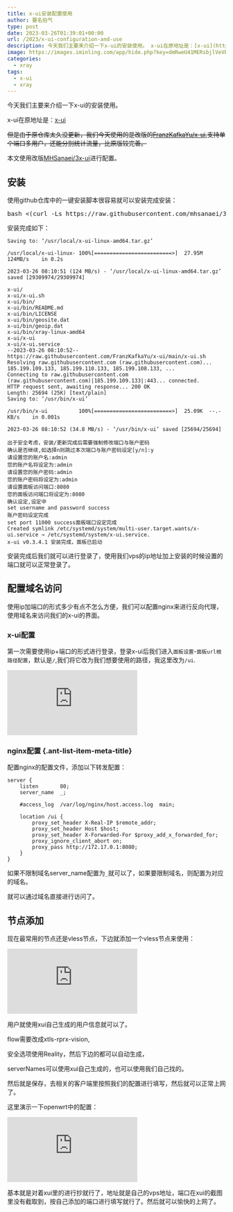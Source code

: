 ```yaml
---
title: x-ui安装配置使用
author: 要名俗气
type: post
date: 2023-03-26T01:39:01+00:00
url: /2023/x-ui-configuration-and-use
description: 今天我们主要来介绍一下x-ui的安装使用。 x-ui在原地址是：[x-ui](https://github.com/vaxilu/x-ui) 但是由于原仓库太久没更新，我们今天使用的是改版的FranzKafkaYu/x-ui,支持单个端口多用户，还能分别统计流量，比原版较完善。
image: https://images.iminling.com/app/hide.php?key=dmRweU41MERsbjlVeVBxMUJOMzZSN0VyRE15VzhId1FsY3JiWHBtL1FKWXEyUzczTXMzemFCc2twSDMvOWU0dEFyNGpqOFU9
categories:
  - xray
tags:
  - x-ui
  - xray
---
```

今天我们主要来介绍一下x-ui的安装使用。

x-ui在原地址是：[x-ui](https://github.com/vaxilu/x-ui)

<del>但是由于原仓库太久没更新，我们今天使用的是改版的<a href="https://github.com/FranzKafkaYu/x-ui">FranzKafkaYu/x-ui</a>,支持单个端口多用户，还能分别统计流量，比原版较完善。</del>

本文使用改版[MHSanaei/3x-ui](https://github.com/MHSanaei/3x-ui "MHSanaei/3x-ui")进行配置。

## 安装

使用github仓库中的一键安装脚本很容易就可以安装完成安装：

<pre class="corepress-code-pre">bash <(curl -Ls https://raw.githubusercontent.com/mhsanaei/3x-ui/master/install.sh)</pre>

安装完成如下：

```
Saving to: ‘/usr/local/x-ui-linux-amd64.tar.gz’

/usr/local/x-ui-linux- 100%[=========================>]  27.95M   124MB/s    in 0.2s

2023-03-26 08:10:51 (124 MB/s) - ‘/usr/local/x-ui-linux-amd64.tar.gz’ saved [29309974/29309974]

x-ui/
x-ui/x-ui.sh
x-ui/bin/
x-ui/bin/README.md
x-ui/bin/LICENSE
x-ui/bin/geosite.dat
x-ui/bin/geoip.dat
x-ui/bin/xray-linux-amd64
x-ui/x-ui
x-ui/x-ui.service
--2023-03-26 08:10:52--  https://raw.githubusercontent.com/FranzKafkaYu/x-ui/main/x-ui.sh
Resolving raw.githubusercontent.com (raw.githubusercontent.com)... 185.199.109.133, 185.199.110.133, 185.199.108.133, ...
Connecting to raw.githubusercontent.com (raw.githubusercontent.com)|185.199.109.133|:443... connected.
HTTP request sent, awaiting response... 200 OK
Length: 25694 (25K) [text/plain]
Saving to: ‘/usr/bin/x-ui’

/usr/bin/x-ui          100%[=========================>]  25.09K  --.-KB/s    in 0.001s

2023-03-26 08:10:52 (34.8 MB/s) - ‘/usr/bin/x-ui’ saved [25694/25694]

出于安全考虑，安装/更新完成后需要强制修改端口与账户密码
确认是否继续,如选择n则跳过本次端口与账户密码设定[y/n]:y
请设置您的账户名:admin
您的账户名将设定为:admin
请设置您的账户密码:admin
您的账户密码将设定为:admin
请设置面板访问端口:8080
您的面板访问端口将设定为:8080
确认设定,设定中
set username and password success
账户密码设定完成
set port 11000 success面板端口设定完成
Created symlink /etc/systemd/system/multi-user.target.wants/x-ui.service → /etc/systemd/system/x-ui.service.
x-ui v0.3.4.1 安装完成，面板已启动
```

安装完成后我们就可以进行登录了，使用我们vps的ip地址加上安装的时候设置的端口就可以正常登录了。

## 配置域名访问

使用ip加端口的形式多少有点不怎么方便，我们可以配置nginx来进行反向代理，使用域名来访问我们的x-ui的界面。

### x-ui配置

第一次需要使用ip+端口的形式进行登录，登录x-ui后我们进入`面板设置`-`面板url根路径配置`，默认是`/`,我们将它改为我们想要使用的路径，我这里改为`/ui`.

![xui配置](https://images.iminling.com/app/hide.php?key=M0ZsZ1d2SjlQNkhZMGJTN0luR3cycXlYTEVraDVhSjN2STUramYvUDhXUG9GTlN5ZllxMjlENFBueFJMVm1SNjFiOVp6UjQ9)

### nginx配置 {.ant-list-item-meta-title}

配置nginx的配置文件，添加以下转发配置：

```
server {
    listen       80;
    server_name  _;

    #access_log  /var/log/nginx/host.access.log  main;

    location /ui {
        proxy_set_header X-Real-IP $remote_addr;
        proxy_set_header Host $host;
        proxy_set_header X-Forwarded-For $proxy_add_x_forwarded_for;
        proxy_ignore_client_abort on;
        proxy_pass http://172.17.0.1:8080;
    }
}
```

如果不限制域名server_name配置为`_`就可以了，如果要限制域名，则配置为对应的域名。

就可以通过域名直接进行访问了。

## 节点添加

现在最常用的节点还是vless节点，下边就添加一个vless节点来使用：

![vless](https://images.iminling.com/app/hide.php?key=RHVjMFo5ZUNNUWE5S0ZYRjMyODJkZDU1QlQzQ0wrbzhkaXVwa3FNSHFkYkRXaUh0RDMzeEdSNzdXTERvYk1vaEdqZ1hObnM9)

用户就使用xui自己生成的用户信息就可以了。

flow需要改成xtls-rprx-vision,

安全选项使用Reality，然后下边的都可以自动生成，

serverNames可以使用xui自己生成的，也可以使用我们自己找的。

然后就是保存，去相关的客户端里按照我们的配置进行填写，然后就可以正常上网了。

这里演示一下openwrt中的配置：

![openwrt-vless](https://images.iminling.com/app/hide.php?key=RjdVZk1laDdiQThEOUZPVi9xR0R4Zk5MVXp5dENaNzFxM3U5Zmdpb3oyQmdSMWl6bnVYa3hmZXZkYlc3b2NNZFR5UzVTMUk9)

基本就是对着xui里的进行抄就行了，地址就是自己的vps地址，端口在xui的截图里没有截取到，按自己添加的端口进行填写就行了。然后就可以愉快的上网了。
